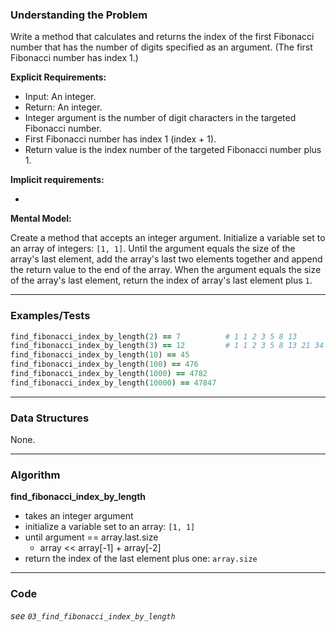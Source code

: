 ### Understanding the Problem
Write a method that calculates and returns the index of the first Fibonacci number that has the number of digits specified as an argument. (The first Fibonacci number has index 1.)

**Explicit Requirements:**

- Input: An integer.
- Return: An integer.
- Integer argument is the number of digit characters in the targeted Fibonacci number.
- First Fibonacci number has index 1 (index + 1).
- Return value is the index number of the targeted Fibonacci number plus 1.

**Implicit requirements:**

- 

**Mental Model:**

Create a method that accepts an integer argument.  Initialize a variable set to an array of integers: `[1, 1]`.  Until the argument equals the size of the array's last element, add the array's last two elements together and append the return value to the end of the array.  When the argument equals the size of the array's last element, return the index of array's last element plus `1`.

---
### Examples/Tests
```ruby
find_fibonacci_index_by_length(2) == 7          # 1 1 2 3 5 8 13
find_fibonacci_index_by_length(3) == 12         # 1 1 2 3 5 8 13 21 34 55 89 144
find_fibonacci_index_by_length(10) == 45
find_fibonacci_index_by_length(100) == 476
find_fibonacci_index_by_length(1000) == 4782
find_fibonacci_index_by_length(10000) == 47847
```
---
### Data Structures
None.

---
### Algorithm
**find_fibonacci_index_by_length**
- takes an integer argument
- initialize a variable set to an array: `[1, 1]`
- until argument == array.last.size
  - array << array[-1] + array[-2]
-  return the index of the last element plus one: `array.size`

---
### Code
*see `03_find_fibonacci_index_by_length`*
